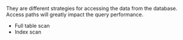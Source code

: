 They are different strategies for accessing the data from the database. Access paths will greatly impact the query performance.

- Full table scan
- Index scan